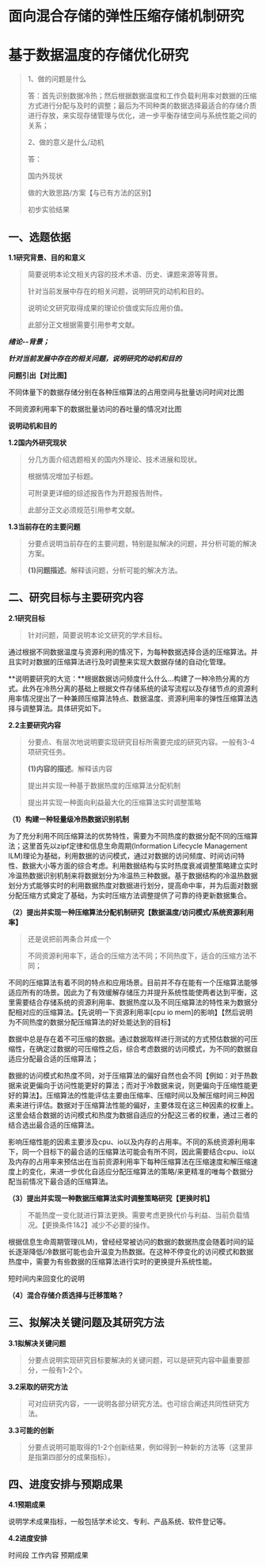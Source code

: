 # 面向混合存储的弹性压缩存储机制研究

# 基于数据温度的存储优化研究

> 1、做的问题是什么
>
> 答：首先识别数据冷热；然后根据数据温度和工作负载利用率对数据的压缩方式进行分配与及时的调整；最后为不同种类的数据选择最适合的存储介质进行存放，来实现存储管理与优化，进一步平衡存储空间与系统性能之间的关系；
>
> 2、做的意义是什么/动机
>
> 答：
>
> 国内外现状
>
> 做的大致思路/方案【与已有方法的区别】
>
> 初步实验结果

## 一、选题依据

**1.1研究背景、目的和意义**

>  简要说明本论文相关内容的技术术语、历史、课题来源等背景。
>
>  针对当前发展中存在的相关问题，说明研究的动机和目的。
>
>  说明论文研究取得成果的理论价值或实际应用价值。
>
>  此部分正文根据需要引用参考文献。



***绪论--背景；***



***针对当前发展中存在的相关问题，说明研究的动机和目的***

**问题引出【对比图】**

不同体量下的数据存储分别在各种压缩算法的占用空间与批量访问时间对比图

不同资源利用率下的数据批量访问的吞吐量的情况对比图

**说明动机和目的**





**1.2国内外研究现状**

>  分几方面介绍选题相关的国内外理论、技术进展和现状。
>
> 根据情况增加子标题。
>
> 可附录更详细的综述报告作为开题报告附件。
>
> 此部分正文必须规范引用参考文献。



**1.3当前存在的主要问题**

> 分要点说明当前存在的主要问题，特别是拟解决的问题，并分析可能的解决方案。
>
> **(1)问题描述**。解释该问题，分析可能的解决方法。



## 二、研究目标与主要研究内容

**2.1研究目标**

> 针对问题，简要说明本论文研究的学术目标。

通过根据不同数据温度与资源利用的情况下，为每种数据选择合适的压缩算法。并且实时对数据的压缩算法进行及时调整来实现大数据存储的自动化管理。

**说明要研究的大览：**根据数据访问频度什么什么...构建了一种冷热分离的方式。此外在冷热分离的基础上根据文件存储系统的读写流程以及存储节点的资源利用率情况提出了一种兼顾压缩算法特点、数据温度、资源利用率的弹性压缩算法选择与调整算法。具体研究如下。

**2.2主要研究内容**

> 分要点、有层次地说明要实现研究目标所需要完成的研究内容。一般有3-4项研究任务。
>
> **(1)内容的描述**。解释该内容
>
> 提出并实现一种基于数据热度的压缩算法分配机制
>
> 提出并实现一种面向利益最大化的压缩算法实时调整策略

**（1）构建一种轻量级冷热数据识别机制**

为了充分利用不同压缩算法的优势特性，需要为不同热度的数据分配不同的压缩算法；这里首先以zipf定律和信息生命周期(Information Lifecycle Management ILM)理论为基础，利用数据的访问模式，通过对数据的访问频度、时间访问特性、数据大小等方面的综合考虑。利用数据结构与实时热度衰减调整策略建立实时冷温热数据识别机制来将数据划分为冷温热三种数据。基于数据结构的冷温热数据划分方式能够实时的利用数据热度对数据进行划分，提高命中率，并为后面对数据分配压缩方式奠定了基础，为实时压缩方法调整提供了可靠的待更新数据集合。

**（2）提出并实现一种压缩算法分配机制研究【数据温度/访问模式/系统资源利用率】**

> 还是说把前两条合并成一个
>
> 不同资源利用率下，适合的压缩方法不同；不同热度下，适合的压缩方法不同；

不同的压缩算法有着不同的特点和应用场景。目前并不存在能有一个压缩算法能够适应所有的场景。因此为了有效缓解存储压力并提升系统性能使两者达到平衡，这里需要结合存储系统的资源利用率、数据热度以及不同压缩算法的特性来为数据分配相对应的压缩算法。【先说明一下资源利用率[cpu io mem]的影响】【然后说明为不同热度的数据分配压缩算法的好处能达到的目标】



数据中总是存在着不可压缩的数据。通过数据取样进行测试的方式预估数据的可压缩性，在确定过数据的可压缩性之后，综合考虑数据的访问模式，为不同的数据自适应分配最合适的压缩算法；

数据的访问模式和热度不同，对于压缩算法的偏好自然也会不同【例如：对于热数据来说更偏向于访问性能更好的算法；而对于冷数据来说，则更偏向于压缩性能更好的算法】。压缩算法的性能评估主要由压缩率、压缩时间以及解压缩时间三种因素来进行评估。数据对于压缩算法性能的偏好，主要体现在这三种因素的权重上。这里会结合数据的访问模式和热度为数据自适应的分配这三者的权重，通过三者的结合选出最合适的压缩算法。

影响压缩性能的因素主要涉及cpu、io以及内存的占用率。不同的系统资源利用率下，同一个目标下的最合适的压缩算法可能会有所不同，因此需要结合cpu、io以及内存的占用率来预估出在当前资源利用率下每种压缩算法在压缩速度和解压缩速度上的变化，来进一步优化自适应分配压缩算法的策略/来更精准的唯每个数据分配当前情况下最合适的压缩算法。

**（3）提出并实现一种数据压缩算法实时调整策略研究【更换时机】**

> 不能热度一变化就进行算法更换。需要考虑更换代价与利益、当前负载情况。【更换条件1&2】减少不必要的操作。

根据信息生命周期管理(ILM)，曾经经常被访问的数据的数据热度会随着时间的延长逐渐降低/冷数据可能也会升温变为热数据。在这种不停变化的访问模式和数据热度中，需要为有些数据的压缩算法进行实时的更换提升系统性能。

短时间内来回变化的说明



**（4）混合存储介质选择与迁移策略？**

## 三、拟解决关键问题及其研究方法

**3.1拟解决关键问题**

> 分要点说明实现研究目标要解决的关键问题，可以是研究内容中最重要部分，一般有1-2个。



**3.2采取的研究方法**

> 可对应研究内容，一一说明各部分研究方法。也可综合阐述共同性研究方法。



**3.3可能的创新**

> 分要点说明可能取得的1-2个创新结果，例如得到一种新的方法等（这里非是指第四部分的成果指标）。



## 四、进度安排与预期成果

**4.1预期成果**

说明学术成果指标，一般包括学术论文、专利、产品系统、软件登记等。

**4.2进度安排**

时间段  工作内容  预期成果

